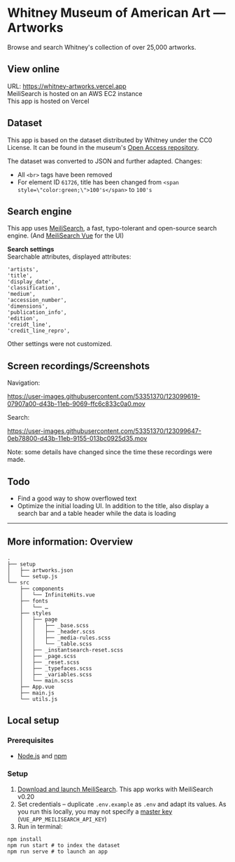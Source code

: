# Whitney Museum of American Art — Artworks

Browse and search Whitney's collection of over 25,000 artworks.

## View online

URL: https://whitney-artworks.vercel.app  
MeiliSearch is hosted on an AWS EC2 instance  
This app is hosted on Vercel  

## Dataset

This app is based on the dataset distributed by Whitney under the CC0 License. It can be found in the museum's [Open Access repository](https://github.com/whitneymuseum/open-access/).

The dataset was converted to JSON and further adapted. Changes:
- All `<br>` tags have been removed
- For element ID `61726`, title has been changed from `<span style=\"color:green;\">100's</span>` to `100's`

## Search engine

This app uses [MeiliSearch](https://www.meilisearch.com), a fast, typo-tolerant and open-source search engine. (And [MeiliSearch Vue](https://github.com/meilisearch/meilisearch-vue) for the UI)

**Search settings**  
Searchable attributes, displayed attributes:
```
'artists',
'title',
'display_date',
'classification',
'medium',
'accession_number',
'dimensions',
'publication_info',
'edition',
'creidt_line',
'credit_line_repro',
```
Other settings were not customized.

## Screen recordings/Screenshots

Navigation:  

https://user-images.githubusercontent.com/53351370/123099619-07907a00-d43b-11eb-9069-ffc6c833c0a0.mov

Search:  

https://user-images.githubusercontent.com/53351370/123099647-0eb78800-d43b-11eb-9155-013bc0925d35.mov

Note: some details have changed since the time these recordings were made.


## Todo

- Find a good way to show overflowed text
- Optimize the initial loading UI. In addition to the title, also display a search bar and a table header while the data is loading

---

## More information: Overview

```
.
├── setup
│   ├── artworks.json
│   └── setup.js
└── src
    ├── components
    │   └── InfiniteHits.vue
    ├── fonts
    │   └── …
    ├── styles
    │   ├── page
    │   │   ├── _base.scss
    │   │   ├── _header.scss
    │   │   ├── _media-rules.scss
    │   │   └── _table.scss
    │   ├── _instantsearch-reset.scss
    │   ├── _page.scss
    │   ├── _reset.scss
    │   ├── _typefaces.scss
    │   ├── _variables.scss
    │   └── main.scss
    ├── App.vue
    ├── main.js
    └── utils.js
```

## Local setup

### Prerequisites

- [Node.js](https://nodejs.org/) and [npm](https://www.npmjs.com/)

### Setup

1. [Download and launch MeiliSearch](https://docs.meilisearch.com/learn/getting_started/installation.html). This app works with MeiliSearch v0.20
2. Set credentials – duplicate `.env.example` as `.env` and adapt its values. As you run this locally, you may not specify a [master key](https://docs.meilisearch.com/reference/features/configuration.html#options) (`VUE_APP_MEILISEARCH_API_KEY`)
3. Run in terminal:
```shell
npm install
npm run start # to index the dataset
npm run serve # to launch an app
```